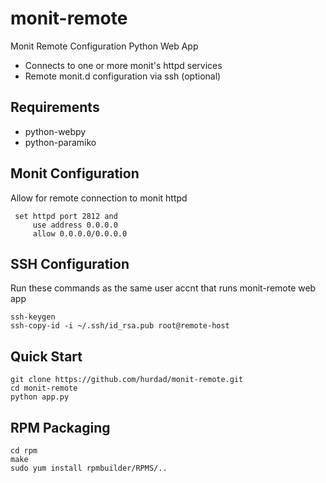 monit-remote
============

Monit Remote Configuration Python Web App

* Connects to one or more monit's httpd services
* Remote monit.d configuration via ssh (optional)
  
Requirements
------------
* python-webpy
* python-paramiko

Monit Configuration
------------------
Allow for remote connection to monit httpd
```
 set httpd port 2812 and
     use address 0.0.0.0
     allow 0.0.0.0/0.0.0.0
```

SSH Configuration
-----------------
Run these commands as the same user accnt that runs monit-remote web app
```
ssh-keygen
ssh-copy-id -i ~/.ssh/id_rsa.pub root@remote-host
```

Quick Start
----------
```
git clone https://github.com/hurdad/monit-remote.git
cd monit-remote
python app.py
```

RPM Packaging
-------------
```
cd rpm
make
sudo yum install rpmbuilder/RPMS/..
```
